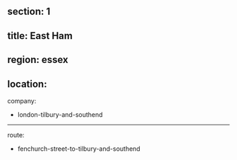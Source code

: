 section: 1
----
title: East Ham
----
region: essex
----
location: 
----
company:
- london-tilbury-and-southend
----
route:
- fenchurch-street-to-tilbury-and-southend
